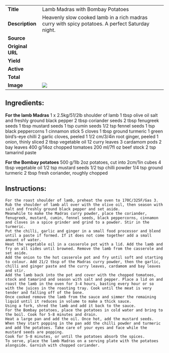 | | |
| ----------- | ----------- |
| **Title** | Lamb Madras with Bombay Potatoes |
| **Description** | Heavenly slow cooked lamb in a rich madras curry with spicy potatoes. A perfect Saturday night. |
| **Source** |  |
| **Original URL** |  |
| **Yield** |  |
| **Active** |  |
| **Total** |  |
| **Image** | ![](https://cdn2.pepperplate.com/recipes/875b46d31aa84c52a59a3557659d2266.jpg) |

## Ingredients:
**For the lamb Madras**
	1 x 2.5kg/51/2lb shoulder of lamb
	1 tbsp olive oil
	salt and freshly ground black pepper
	2 tbsp coriander seeds
	2 tbsp fenugreek seeds
	1 tbsp mustard seeds
	1 tsp cumin seeds
	1/2 tsp fennel seeds
	1 tsp black peppercorns
	1 cinnamon stick
	5 cloves
	1 tbsp ground turmeric
	1 green bird’s-eye chilli
	2 garlic cloves, peeled
	1 1/2 cm/3/4in root ginger, peeled
	1 onion, thinly sliced
	2 tbsp vegetable oil
	12 curry leaves
	3 cardamom pods
	2 bay leaves
	400 g/14oz chopped tomatoes
	200 ml/7fl oz beef stock
	2 tsp tamarind paste

**For the Bombay potatoes**
	500 g/1lb 2oz potatoes, cut into 2cm/1in cubes
	4 tbsp vegetable oil
	1/2 tsp mustard seeds
	1/2 tsp chilli powder
	1/4 tsp ground turmeric
	2 tbsp fresh coriander, roughly chopped

## Instructions:
	For the roast shoulder of lamb, preheat the oven to 170C/325F/Gas 3.
	Rub the shoulder of lamb all over with the olive oil, then season with salt and freshly ground black pepper and set aside.
	Meanwhile to make the Madras curry powder, place the coriander, fenugreek, mustard, cumin, fennel seeds, black peppercorns, cinnamon and cloves in a spice grinder and grind to a powder. Stir in the turmeric.
	Put the chilli, garlic and ginger in a small food processor and blend until a paste if formed. If it does not come together add a small amount of water.
	Heat the vegetable oil in a casserole pot with a lid. Add the lamb and fry on all sides until browned. Remove the lamb from the casserole and set aside.
	Add the onion to the hot casserole pot and fry until soft and starting to colour. Add 21/2 tbsp of the Madras curry powder, then the garlic, chilli and ginger paste and the curry leaves, cardamom and bay leaves and stir.
	Add the lamb back into the pot and cover with the chopped tomatoes, stock and tamarind and season with salt and pepper. Place a lid on and roast the lamb in the oven for 3-4 hours, basting every hour or so with the juices in the roasting tray. Cook until the meat is very tender and falling off of the bone.
	Once cooked remove the lamb from the sauce and simmer the remaining liquid until it reduces in volume to make a thick sauce.
	Using a fork, shred the lamb and add it back to the sauce.
	For the Bombay potatoes, place the potatoes in cold water and bring to the boil. Cook for 5-8 minutes and drain.
	Heat a large pan and add the oil. Once hot, add the mustard seeds. When they start popping in the pan add the chilli powder and turmeric and add the potatoes. Take care of your eyes and face while the mustard seeds are popping.
	Cook for 5-8 minutes, or until the potatoes absorb the spices.
	To serve, place the lamb Madras on a serving plate with the potatoes alongside. Garnish with chopped coriander.

